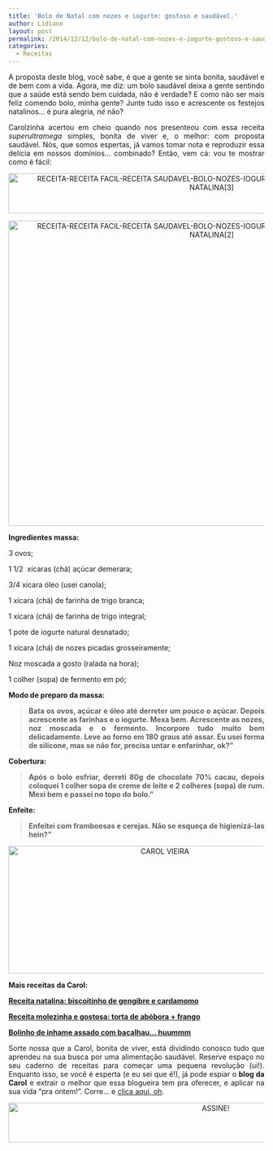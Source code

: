 ```yaml
---
title: 'Bolo de Natal com nozes e iogurte: gostoso e saudável.'
author: Lidiane
layout: post
permalink: /2014/12/12/bolo-de-natal-com-nozes-e-iogurte-gostoso-e-saudavel/
categories:
  - Receitas
---
```

<p align="justify">
  A proposta deste blog, você sabe, é que a gente se sinta bonita, saudável e de bem com a vida. Agora, me diz: um bolo saudável deixa a gente sentindo que a saúde está sendo bem cuidada, não é verdade? E como não ser mais feliz comendo bolo, minha gente? Junte tudo isso e acrescente os festejos natalinos… é pura alegria, <em>né </em>não?
</p>

<p align="justify">
  Carolzinha acertou em cheio quando nos presenteou com essa receita <em>superultramega</em> simples, bonita de viver e, o melhor: com proposta saudável. Nós, que somos espertas, já vamos tomar nota e reproduzir essa delícia em nossos domínios… combinado? Então, vem cá: vou te mostrar como é fácil:
</p>

<p align="center">
  <a href="https://www.trololodemulher.com.br/2015/03/RECEITA-RECEITA-FACIL-RECEITA-SAUDAVEL-BOLO-NOZES-IOGURTE-RECEITA-NATAL-CEIA-NATAL-CEIA-NATALINA3.png"><img class="alignnone size-full wp-image-10810" src="https://www.trololodemulher.com.br/2015/03/RECEITA-RECEITA-FACIL-RECEITA-SAUDAVEL-BOLO-NOZES-IOGURTE-RECEITA-NATAL-CEIA-NATAL-CEIA-NATALINA3.png" alt="RECEITA-RECEITA FACIL-RECEITA SAUDAVEL-BOLO-NOZES-IOGURTE-RECEITA NATAL-CEIA NATAL-CEIA NATALINA[3]" width="800" height="79" /></a>
</p>

<p align="center">
  <a href="https://www.trololodemulher.com.br/2015/03/RECEITA-RECEITA-FACIL-RECEITA-SAUDAVEL-BOLO-NOZES-IOGURTE-RECEITA-NATAL-CEIA-NATAL-CEIA-NATALINA2.png"><img class="alignnone size-full wp-image-10808" src="https://www.trololodemulher.com.br/2015/03/RECEITA-RECEITA-FACIL-RECEITA-SAUDAVEL-BOLO-NOZES-IOGURTE-RECEITA-NATAL-CEIA-NATAL-CEIA-NATALINA2.png" alt="RECEITA-RECEITA FACIL-RECEITA SAUDAVEL-BOLO-NOZES-IOGURTE-RECEITA NATAL-CEIA NATAL-CEIA NATALINA[2]" width="800" height="600" /></a>
</p>

<p align="justify">
  <strong>Ingredientes massa:</strong>
</p>

<p align="justify">
  3 ovos;
</p>

<p align="justify">
  1 1/2  xícaras (chá) açúcar demerara;
</p>

<p align="justify">
  3/4 xícara óleo (usei canola);
</p>

<p align="justify">
  1 xícara (chá) de farinha de trigo branca;
</p>

<p align="justify">
  1 xícara (chá) de farinha de trigo integral;
</p>

<p align="justify">
  1 pote de iogurte natural desnatado;
</p>

<p align="justify">
  1 xícara (chá) de nozes picadas grosseiramente;
</p>

<p align="justify">
  Noz moscada a gosto (ralada na hora);
</p>

<p align="justify">
  1 colher (sopa) de fermento em pó;
</p>

<p align="justify">
  <strong>Modo de preparo da massa:</strong>
</p>

> <p align="justify">
>   <strong>Bata os ovos, açúcar e óleo até derreter um pouco o açúcar. Depois acrescente as farinhas e o iogurte. Mexa bem. Acrescente as nozes, noz moscada e o fermento. Incorpore tudo muito bem delicadamente. Leve ao forno em 180 graus até assar. Eu usei forma de silicone, mas se não for, precisa untar e enfarinhar, ok?”</strong>
> </p>

<p align="justify">
  <strong>Cobertura:</strong>
</p>

> <p align="justify">
>   <strong>Após o bolo esfriar, derreti 80g de chocolate 70% cacau, depois coloquei 1 colher sopa de creme de leite e 2 colheres (sopa) de rum. Mexi bem e passei no topo do bolo.”</strong>
> </p>

<p align="justify">
  <strong>Enfeite:</strong>
</p>

> <p align="justify">
>   <strong>Enfeitei com framboesas e cerejas. Não se esqueça de higienizá-las hein?”</strong>
> </p>

<p align="center">
  <a href="https://www.trololodemulher.com.br/2014/07/CAROL-VIEIRA.png"><img class="alignnone size-full wp-image-10204" src="https://www.trololodemulher.com.br/2014/07/CAROL-VIEIRA.png" alt="CAROL VIEIRA" width="600" height="251" /></a>
</p>

<p align="justify">
  <strong>Mais receitas da Carol:</strong>
</p>

<p align="justify">
  <a href="http://www.trololodemulher.com.br/2014/12/03/receita-natal-biscoito-caseiro/" target="_blank" rel="noopener noreferrer"><strong>Receita natalina: biscoitinho de gengibre e cardamomo</strong></a>
</p>

<p align="justify">
  <a href="http://www.trololodemulher.com.br/2014/11/05/receita-torta-abobora-frango/" target="_blank" rel="noopener noreferrer"><strong>Receita molezinha e gostosa: torta de abóbora + frango</strong></a>
</p>

<p align="justify">
  <a href="http://www.trololodemulher.com.br/2014/11/19/inhame-assado-bacalhau/" target="_blank" rel="noopener noreferrer"><strong>Bolinho de inhame assado com bacalhau… huummm</strong></a>
</p>

<p style="text-align: justify;" align="center">
  Sorte nossa que a Carol, bonita de viver, está dividindo conosco tudo que aprendeu na sua busca por uma alimentação saudável. Reserve espaço no seu caderno de receitas para começar uma pequena revolução (ui!). Enquanto isso, se você é esperta (e eu sei que é!), já pode espiar o <strong>blog da Carol</strong> e extrair o melhor que essa blogueira tem pra oferecer, e aplicar na sua vida “pra ontem!”. Corre… e <a href="http://mundocarolvieira.blogspot.com.br/" target="_blank" rel="noopener noreferrer">clica aqui, oh</a>.
</p>

<p align="center">
  <a href="http://feedburner.google.com/fb/a/mailverify?uri=blogbichafemea&loc=pt_BR" target="_blank" rel="noopener noreferrer"><img class="alignnone size-full wp-image-10439" src="https://www.trololodemulher.com.br/2014/09/ASSINE.png" alt="ASSINE!" width="800" height="78" /></a>
</p>

<p align="justify">